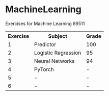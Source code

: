 # MachineLearning
Exercises for Machine Learning 89511

<table>
  <tr>
    <th>Exercise</th>
    <th>Subject</th>
    <th>Grade</th>
  </tr>
  <tr>
    <td>1</td>
    <td>Predictor</td>
    <td>100</td>
  </tr>
  <tr>
    <td>2</td>
    <td>Logistic Regression</td>
    <td>95</td>
  </tr>
  <tr>
    <td>3</td>
    <td>Neural Networks</td>
    <td>94</td>
  </tr>
    <tr>
    <td>4</td>
    <td>PyTorch</td>
    <td>-</td>
  </tr>
    </tr>
    <tr>
    <td>5</td>
    <td>-</td>
    <td>-</td>
  </tr>
    </tr>
    <tr>
    <td>6</td>
    <td>-</td>
    <td>-</td>
  </tr>
</table>
